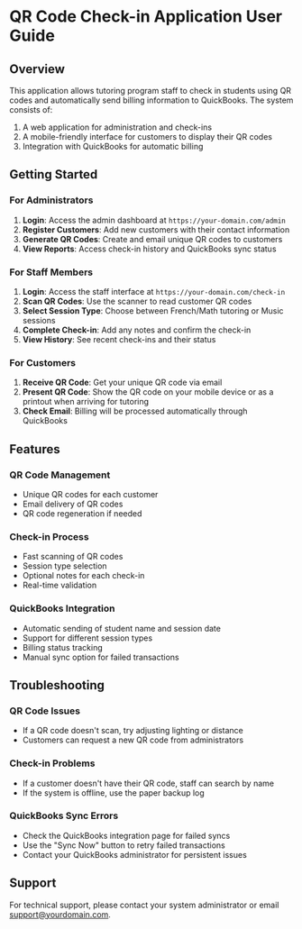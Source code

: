 # QR Code Check-in Application User Guide

## Overview
This application allows tutoring program staff to check in students using QR codes and automatically send billing information to QuickBooks. The system consists of:

1. A web application for administration and check-ins
2. A mobile-friendly interface for customers to display their QR codes
3. Integration with QuickBooks for automatic billing

## Getting Started

### For Administrators

1. **Login**: Access the admin dashboard at `https://your-domain.com/admin`
2. **Register Customers**: Add new customers with their contact information
3. **Generate QR Codes**: Create and email unique QR codes to customers
4. **View Reports**: Access check-in history and QuickBooks sync status

### For Staff Members

1. **Login**: Access the staff interface at `https://your-domain.com/check-in`
2. **Scan QR Codes**: Use the scanner to read customer QR codes
3. **Select Session Type**: Choose between French/Math tutoring or Music sessions
4. **Complete Check-in**: Add any notes and confirm the check-in
5. **View History**: See recent check-ins and their status

### For Customers

1. **Receive QR Code**: Get your unique QR code via email
2. **Present QR Code**: Show the QR code on your mobile device or as a printout when arriving for tutoring
3. **Check Email**: Billing will be processed automatically through QuickBooks

## Features

### QR Code Management
- Unique QR codes for each customer
- Email delivery of QR codes
- QR code regeneration if needed

### Check-in Process
- Fast scanning of QR codes
- Session type selection
- Optional notes for each check-in
- Real-time validation

### QuickBooks Integration
- Automatic sending of student name and session date
- Support for different session types
- Billing status tracking
- Manual sync option for failed transactions

## Troubleshooting

### QR Code Issues
- If a QR code doesn't scan, try adjusting lighting or distance
- Customers can request a new QR code from administrators

### Check-in Problems
- If a customer doesn't have their QR code, staff can search by name
- If the system is offline, use the paper backup log

### QuickBooks Sync Errors
- Check the QuickBooks integration page for failed syncs
- Use the "Sync Now" button to retry failed transactions
- Contact your QuickBooks administrator for persistent issues

## Support
For technical support, please contact your system administrator or email support@yourdomain.com.

